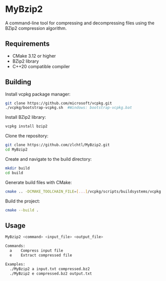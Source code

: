 # MyBzip2

A command-line tool for compressing and decompressing files using the BZip2 compression algorithm.

## Requirements
* CMake 3.12 or higher
* BZip2 library
* C++20 compatible compiler

## Building
Install vcpkg package manager:
```bash
git clone https://github.com/microsoft/vcpkg.git
./vcpkg/bootstrap-vcpkg.sh  #Windows: bootstrap-vcpkg.bat
```
Install BZip2 library:
```bash
vcpkg install bzip2
```
Clone the repository:
```bash
git clone https://github.com/zlchtl/MyBzip2.git
cd MyBzip2
```
Create and navigate to the build directory:
```bash
mkdir build
cd build
```
Generate build files with CMake:
```bash
cmake .. -DCMAKE_TOOLCHAIN_FILE=[...]/vcpkg/scripts/buildsystems/vcpkg.cmake
```
Build the project:
```bash
cmake --build .
```

## Usage
```bash
MyBzip2 <command> <input_file> <output_file>

Commands:
  a    Compress input file
  e    Extract compressed file

Examples:
  ./MyBzip2 a input.txt compressed.bz2
  ./MyBzip2 e compressed.bz2 output.txt
```
